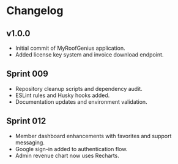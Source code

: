 # Changelog

## v1.0.0
- Initial commit of MyRoofGenius application.
- Added license key system and invoice download endpoint.

## Sprint 009
- Repository cleanup scripts and dependency audit.
- ESLint rules and Husky hooks added.
- Documentation updates and environment validation.

## Sprint 012
- Member dashboard enhancements with favorites and support messaging.
- Google sign-in added to authentication flow.
- Admin revenue chart now uses Recharts.
